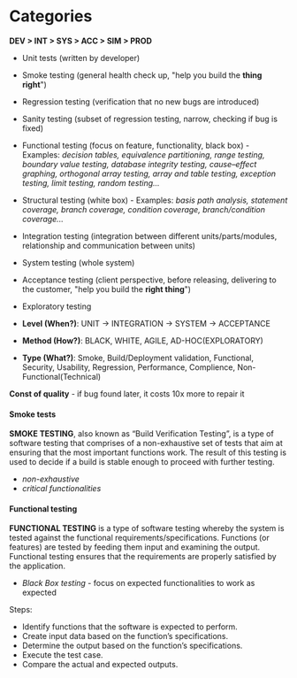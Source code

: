 # Categories

**DEV > INT > SYS > ACC > SIM > PROD**

- Unit tests (written by developer)
- Smoke testing (general health check up, "help you build the **thing right**")
- Regression testing (verification that no new bugs are introduced)
- Sanity testing (subset of regression testing, narrow, checking if bug is fixed)
- Functional testing (focus on feature, functionality, black box) - Examples: *decision tables, equivalence partitioning, range testing, boundary value testing, database integrity testing, cause–effect graphing, orthogonal array testing, array and table testing, exception testing, limit testing, random testing...*
- Structural testing (white box) - Examples: *basis path analysis, statement coverage, branch coverage, condition coverage,  branch/condition coverage...*
- Integration testing (integration between different units/parts/modules, relationship and communication between units)
- System testing (whole system)
- Acceptance testing (client perspective, before releasing, delivering to the customer, "help you build the **right thing**")
- Exploratory testing

- **Level (When?)**: UNIT -> INTEGRATION -> SYSTEM -> ACCEPTANCE
- **Method (How?)**: BLACK, WHITE, AGILE, AD-HOC(EXPLORATORY)
- **Type (What?)**: Smoke, Build/Deployment validation, Functional, Security, Usability, Regression, Performance, Complience, Non-Functional(Technical) 

**Const of quality** - if bug found later, it costs 10x more to repair it 

#### Smoke tests

**SMOKE TESTING**, also known as “Build Verification Testing”, is a type of software testing that comprises of a non-exhaustive set of tests that aim at ensuring that the most important functions work. The result of this testing is used to decide if a build is stable enough to proceed with further testing.

- *non-exhaustive*
- *critical functionalities*

#### Functional testing

**FUNCTIONAL TESTING** is a type of software testing whereby the system is tested against the functional requirements/specifications.
Functions (or features) are tested by feeding them input and examining the output. Functional testing ensures that the requirements are properly satisfied by the application.

- *Black Box testing* - focus on expected functionalities to work as expected

Steps:

- Identify functions that the software is expected to perform.
- Create input data based on the function’s specifications.
- Determine the output based on the function’s specifications.
- Execute the test case.
- Compare the actual and expected outputs.
